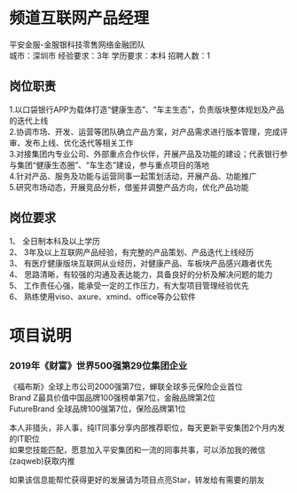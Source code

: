 # 频道互联网产品经理
平安金服-金服银科技零售网络金融团队  
城市：深圳市 经验要求：3年 学历要求：本科  招聘人数：1

## 岗位职责
1.以口袋银行APP为载体打造“健康生态”、“车主生态”，负责版块整体规划及产品的迭代上线   
2.协调市场、开发、运营等团队确立产品方案，对产品需求进行版本管理，完成评审、发布上线、优化迭代等相关工作   
3.对接集团内专业公司、外部重点合作伙伴，开展产品及功能的建设；代表银行参与集团“健康生态圈”、“车生态”建设，参与重点项目的落地   
4.针对产品、服务及功能与运营同事一起策划活动，开展产品、功能推广   
5.研究市场动态，开展竞品分析，借鉴并调整产品方向，优化产品功能

## 岗位要求
1、	全日制本科及以上学历   
2、	3年及以上互联网产品经验，有完整的产品策划、产品迭代上线经历   
3、	有医疗健康版块互联网从业经历，对健康产品、车板块产品感兴趣者优先   
4、	思路清晰，有较强的沟通及表达能力，具备良好的分析及解决问题的能力   
5、	工作责任心强，能承受一定的工作压力，有大型项目管理经验优先   
6、	熟练使用viso、axure、xmind、office等办公软件

# 项目说明

### 2019年《财富》世界500强第29位集团企业
《福布斯》全球上市公司2000强第7位，蝉联全球多元保险企业首位  
Brand Z最具价值中国品牌100强榜单第7位，金融品牌第2位  
FutureBrand 全球品牌100强第7位，保险品牌第1位

本人非猎头，非人事，纯IT同事分享内部推荐职位，每天更新平安集团2个月内发的IT职位  
如果您技能匹配，愿意加入平安集团和一流的同事共事，可以添加我的微信(zaqweb)获取内推 

如果该信息能帮忙获得更好的发展请为项目点亮Star，转发给有需要的朋友




